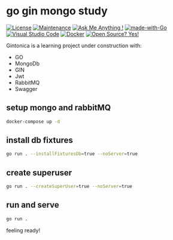 # go gin mongo study

[![License](https://img.shields.io/badge/License-Apache_2.0-blue.svg)](https://opensource.org/licenses/Apache-2.0)
[![Maintenance](https://img.shields.io/badge/Maintained%3F-no-red.svg)](https://bitbucket.org/lbesson/ansi-colors)
[![Ask Me Anything !](https://img.shields.io/badge/Ask%20me-anything-1abc9c.svg)](https://GitHub.com/Tobias1R/Tobias1R)
[![made-with-Go](https://img.shields.io/badge/Made%20with-Go-1f425f.svg)](https://go.dev/)
[![Visual Studio Code](https://img.shields.io/badge/--007ACC?logo=visual%20studio%20code&logoColor=ffffff)](https://code.visualstudio.com/)
[![Docker](https://badgen.net/badge/icon/docker?icon=docker&label)](https://https://docker.com/)
[![Open Source? Yes!](https://badgen.net/badge/Open%20Source%20%3F/Yes%21/blue?icon=github)](https://github.com/Naereen/badges/)

Gintonica is a learning project under construction with:
- GO
- MongoDb
- GIN
- Jwt
- RabbitMQ
- Swagger

## setup mongo and rabbitMQ
```bash
docker-compose up -d
```

## install db fixtures
```bash
go run . --installFixturesDb=true --noServer=true
```
## create superuser
```bash
go run . --createSuperUser=true --noServer=true
```
## run and serve
```bash
go run .
```
feeling ready!

